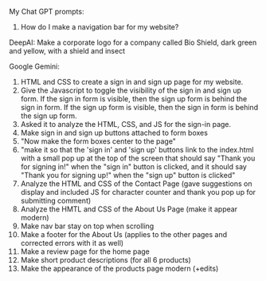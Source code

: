 My Chat GPT prompts: 
1. How do I make a navigation bar for my website?

DeepAI: Make a corporate logo for a company called Bio Shield, dark green and yellow, with a shield and insect


Google Gemini:
1. HTML and CSS to create a sign in and sign up page for my website.
2. Give the Javascript to toggle the visibility of the sign in and sign up form. If the sign in form is visible, then the sign up form is behind the sign in form. If the sign up form is visible, then the sign in form is behind the sign up form. 
3. Asked it to analyze the HTML, CSS, and JS for the sign-in page. 
4. Make sign in and sign up buttons attached to form boxes 
5. "Now make the form boxes center to the page" 
6. "make it so that the 'sign in' and 'sign up' buttons link to the index.html with a small pop up at the top of the screen that should say "Thank you for signing in!" when the "sign in" button is clicked, and it should say "Thank you for signing up!" when the "sign up" button is clicked"
7. Analyze the HTML and CSS of the Contact Page (gave suggestions on display and included JS for character counter and thank you pop up for submitting comment)
8. Analyze the HMTL and CSS of the About Us Page (make it appear modern)
9. Make nav bar stay on top when scrolling
10. Make a footer for the About Us (applies to the other pages and corrected errors with it as well)
11. Make a review page for the home page
12. Make short product descriptions (for all 6 products)
13. Make the appearance of the products page modern (+edits)